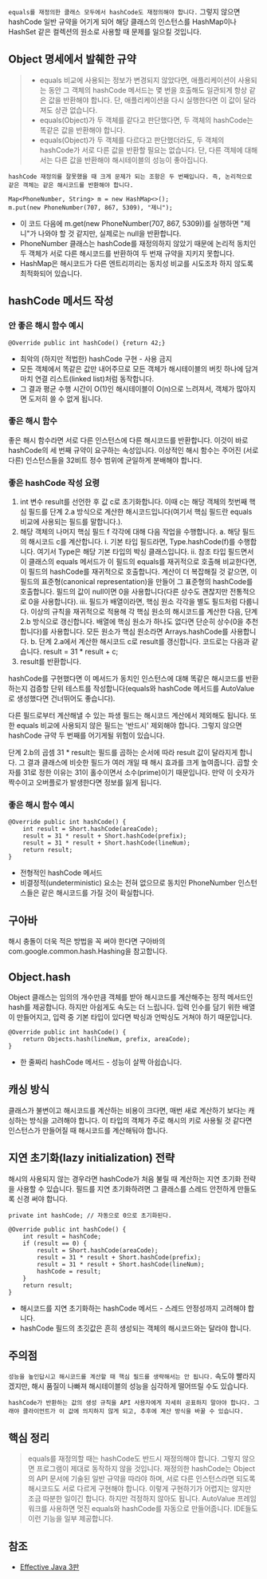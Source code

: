 ```equals를 재정의한 클래스 모두에서 hashCode도 재정의해야 합니다.``` 그렇지 않으면 hashCode 일반 규약을 어기게 되어 해당 클래스의 인스턴스를 HashMap이나 HashSet 같은 컬렉션의 원소로 사용할 때 문제를 일으킬 것입니다.

## Object 명세에서 발췌한 규약
> * equals 비교에 사용되는 정보가 변경되지 않았다면, 애플리케이션이 사용되는 동안 그 객체의 hashCode 메서드는 몇 번을 호출해도 일관되게 항상 같은 값을 반환해야 합니다. 단, 애플리케이션을 다시 실행한다면 이 값이 달라져도 상관 없습니다.
> * equals(Object)가 두 객체를 같다고 판단했다면, 두 객체의 hashCode는 똑같은 값을 반환해야 합니다.
> * equals(Object)가 두 객체를 다르다고 판단했더라도, 두 객체의 hashCode가 서로 다른 값을 반환할 필요는 없습니다. 단, 다른 객체에 대해서는 다른 값을 반환해야 해시테이블의 성능이 좋아집니다.

```hashCode 재정의를 잘못했을 때 크게 문제가 되는 조항은 두 번째입니다. 즉, 논리적으로 같은 객체는 같은 해시코드를 반환해야 합니다.```
```
Map<PhoneNumber, String> m = new HashMap<>();
m.put(new PhoneNumber(707, 867, 5309), "제니");
```
* 이 코드 다음에 m.get(new PhoneNumber(707, 867, 5309))를 실행하면 "제니"가 나와야 할 것 같지만, 실제로는 null을 반환합니다.
* PhoneNumber 클래스는 hashCode를 재정의하지 않았기 때문에 논리적 동치인 두 객체가 서로 다른 해시코드를 반환하여 두 번재 규약을 지키지 못합니다.
* HashMap은 해시코드가 다른 엔트리끼리는 동치성 비교를 시도조차 하지 않도록 최적화되어 있습니다.

## hashCode 메서드 작성
### 안 좋은 해시 함수 예시
```
@Override public int hashCode() {return 42;}
```
* 최악의 (하지만 적법한) hashCode 구현 - 사용 금지
* 모든 객체에서 똑같은 값만 내어주므로 모든 객체가 해시테이블의 버킷 하나에 담겨 마치 연결 리스트(linked list)처럼 동작합니다.
* 그 결과 평균 수행 시간이 O(1)인 해시테이블이 O(n)으로 느려져서, 객체가 많아지면 도저히 쓸 수 없게 됩니다.

### 좋은 해시 함수
좋은 해시 함수라면 서로 다른 인스턴스에 다른 해시코드를 반환합니다. 이것이 바로 hashCode의 세 번째 규약이 요구하는 속성입니다. 이상적인 해시 함수는 주어진 (서로 다른) 인스턴스들을 32비트 정수 범위에 균일하게 분배해야 합니다.

### 좋은 hashCode 작성 요령
1. int 변수 result를 선언한 후 값 c로 초기화합니다. 이때 c는 해당 객체의 첫번째 핵심 필드를 단계 2.a 방식으로 계산한 해시코드입니다(여기서 핵심 필드란 equals 비교에 사용되는 필드를 말합니다.).
2. 해당 객체의 나머지 핵심 필드 f 각각에 대해 다음 작업을 수행합니다.
  a. 해당 필드의 해시코드 c를 계산합니다.
    i. 기본 타입 필드라면, Type.hashCode(f)를 수행합니다. 여기서 Type은 해당 기본 타입의 박싱 클래스입니다.
    ii. 참조 타입 필드면서 이 클래스의 equals 메서드가 이 필드의 equals를 재귀적으로 호출해 비교한다면, 이 필드의 hashCode를 재귀적으로 호출합니다. 계산이 더 복잡해질 것 같으면, 이 필드의 표준형(canonical representation)을 만들어 그 표준형의 hashCode를 호출합니다. 필드의 값이 null이면 0을 사용합니다(다른 상수도 괜찮지만 전통적으로 0을 사용합니다).
    iii. 필드가 배열이라면, 핵심 원소 각각을 별도 필드처럼 다룹니다. 이상의 규칙을 재귀적으로 적용해 각 핵심 원소의 해시코드를 계산한 다음, 단계 2.b 방식으로 갱신합니다. 배열에 핵심 원소가 하나도 없다면 단순히 상수(0을 추천합니다)를 사용합니다. 모든 원소가 핵심 원소라면 Arrays.hashCode를 사용합니다.
  b. 단계 2.a에서 계산한 해시코드 c로 result를 갱신합니다. 코드로는 다음과 같습니다.
     result = 31 * result + c;
3. result를 반환합니다.

hashCode를 구현했다면 이 메서드가 동치인 인스턴스에 대해 똑같은 해시코드를 반환하는지 검증할 단위 테스트를 작성합니다(equals와 hashCode 메서드를 AutoValue로 생성했다면 건너뛰어도 좋습니다).

다른 필드로부터 계산해낼 수 있는 파생 필드는 해시코드 계산에서 제외해도 됩니다. 또한 equals 비교에 사용되지 않은 필드는 '반드시' 제외해야 합니다. 그렇지 않으면 hashCode 규약 두 번째를 어기게될 위험이 있습니다.

단계 2.b의 곱셈 31 * result는 필드를 곱하는 순서에 따라 result 값이 달라지게 합니다. 그 결과 클래스에 비슷한 필드가 여러 개일 때 해시 효과를 크게 높여줍니다. 곱할 숫자를 31로 정한 이유는 31이 홀수이면서 소수(prime)이기 때문입니다. 만약 이 숫자가 짝수이고 오버플로가 발생한다면 정보를 잃게 됩니다.

### 좋은 해시 함수 예시
```
@Override public int hashCode() {
    int result = Short.hashCode(areaCode);
    result = 31 * result + Short.hashCode(prefix);
    result = 31 * result + Short.hashCode(lineNum);
    return result;
}
```
* 전형적인 hashCode 메서드
* 비결정적(undeterministic) 요소는 전혀 없으므로 동치인 PhoneNumber 인스턴스들은 같은 해시코드를 가질 것이 확실합니다.

## 구아바
해시 충돌이 더욱 적은 방법을 꼭 써야 한다면 구아바의 com.google.common.hash.Hashing을 참고합니다.

## Object.hash
Object 클래스는 임의의 개수만큼 객체를 받아 해시코드를 계산해주는 정적 메서드인 hash를 제공합니다. 하지만 아쉽게도 속도는 더 느립니다. 입력 인수를 담기 위한 배열이 만들어지고, 입력 중 기본 타입이 있다면 박싱과 언박싱도 거쳐야 하기 때문입니다.
```
@Override public int hashCode() {
    return Objects.hash(lineNum, prefix, areaCode);
}
```
* 한 줄짜리 hashCode 메서드 - 성능이 살짝 아쉽습니다.

## 캐싱 방식
클래스가 불변이고 해시코드를 계산하는 비용이 크다면, 매번 새로 계산하기 보다는 캐싱하는 방식을 고려해야 합니다. 이 타입의 객체가 주로 해시의 키로 사용될 것 같다면 인스턴스가 만들어질 때 해시코드를 계산해둬야 합니다.

## 지연 초기화(lazy initialization) 전략
해시의 사용되지 않는 경우라면 hashCode가 처음 불릴 때 계산하는 지연 초기화 전략을 사용할 수 있습니다. 필드를 지연 초기화하려면 그 클래스를 스레드 안전하게 만들도록 신경 써야 합니다.
```
private int hashCode; // 자동으로 0으로 초기화된다.

@Override public int hashCode() {
    int result = hashCode;
    if (result == 0) {
        result = Short.hashCode(areaCode);
        result = 31 * result + Short.hashCode(prefix);
        result = 31 * result + Short.hashCode(lineNum);
        hashCode = result;
    }
    return result;
}
```
* 해시코드를 지연 초기화하는 hashCode 메서드 - 스레드 안정성까지 고려해야 합니다.
* hashCode 필드의 초깃값은 흔히 생성되는 객체의 해시코드와는 달라야 합니다.

## 주의점
```성능을 높인답시고 해시코드를 계산할 때 핵심 필드를 생략해서는 안 됩니다.``` 속도야 빨라지겠지만, 해시 품질이 나빠져 해시테이블의 성능을 심각하게 떨어뜨릴 수도 있습니다.

```hashCode가 반환하는 값의 생성 규칙을 API 사용자에게 자세히 공표하지 말아야 합니다. 그래야 클라이언트가 이 값에 의지하지 않게 되고, 추후에 계산 방식을 바꿀 수 있습니다.```

## 핵심 정리
> equals를 재정의할 때는 hashCode도 반드시 재정의해야 합니다. 그렇지 않으면 프로그램이 제대로 동작하지 않을 것입니다. 재정의한 hashCode는 Object의 API 문서에 기술된 일반 규약을 따라야 하며, 서로 다른 인스턴스라면 되도록 해시코드도 서로 다르게 구현해야 합니다. 이렇게 구현하기가 어렵지는 않지만 조금 따분한 일이긴 합니다. 하지만 걱정하지 않아도 됩니다. AutoValue 프레임워크를 사용하면 멋진 equals와 hashCode를 자동으로 만들어줍니다. IDE들도 이런 기능을 일부 제공합니다.

## 참조
* [Effective Java 3판](http://www.kyobobook.co.kr/product/detailViewKor.laf?mallGb=KOR&ejkGb=KOR&barcode=9788966262281)